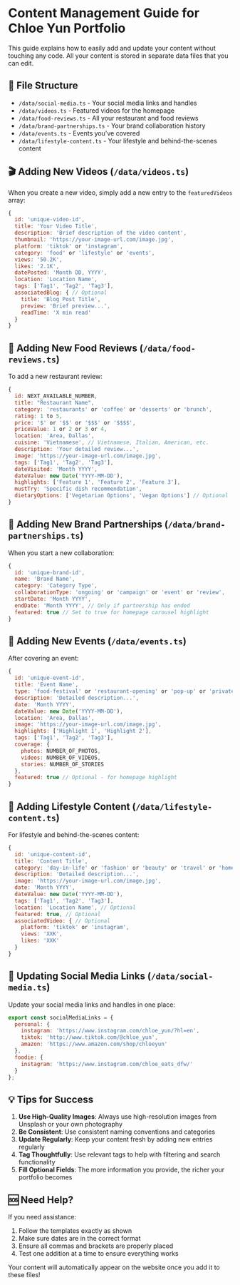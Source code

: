 # Content Management Guide for Chloe Yun Portfolio

This guide explains how to easily add and update your content without touching any code. All your content is stored in separate data files that you can edit.

## 📁 File Structure

- `/data/social-media.ts` - Your social media links and handles
- `/data/videos.ts` - Featured videos for the homepage
- `/data/food-reviews.ts` - All your restaurant and food reviews
- `/data/brand-partnerships.ts` - Your brand collaboration history
- `/data/events.ts` - Events you've covered
- `/data/lifestyle-content.ts` - Your lifestyle and behind-the-scenes content

## 🎬 Adding New Videos (`/data/videos.ts`)

When you create a new video, simply add a new entry to the `featuredVideos` array:

```javascript
{
  id: 'unique-video-id',
  title: 'Your Video Title',
  description: 'Brief description of the video content',
  thumbnail: 'https://your-image-url.com/image.jpg',
  platform: 'tiktok' or 'instagram',
  category: 'food' or 'lifestyle' or 'events',
  views: '50.2K',
  likes: '2.1K',
  datePosted: 'Month DD, YYYY',
  location: 'Location Name',
  tags: ['Tag1', 'Tag2', 'Tag3'],
  associatedBlog: { // Optional
    title: 'Blog Post Title',
    preview: 'Brief preview...',
    readTime: 'X min read'
  }
}
```

## 🍴 Adding New Food Reviews (`/data/food-reviews.ts`)

To add a new restaurant review:

```javascript
{
  id: NEXT_AVAILABLE_NUMBER,
  title: "Restaurant Name",
  category: 'restaurants' or 'coffee' or 'desserts' or 'brunch',
  rating: 1 to 5,
  price: '$' or '$$' or '$$$' or '$$$$',
  priceValue: 1 or 2 or 3 or 4,
  location: 'Area, Dallas',
  cuisine: 'Vietnamese', // Vietnamese, Italian, American, etc.
  description: 'Your detailed review...',
  image: 'https://your-image-url.com/image.jpg',
  tags: ['Tag1', 'Tag2', 'Tag3'],
  dateVisited: 'Month YYYY',
  dateValue: new Date('YYYY-MM-DD'),
  highlights: ['Feature 1', 'Feature 2', 'Feature 3'],
  mustTry: 'Specific dish recommendation',
  dietaryOptions: ['Vegetarian Options', 'Vegan Options'] // Optional
}
```

## 🤝 Adding New Brand Partnerships (`/data/brand-partnerships.ts`)

When you start a new collaboration:

```javascript
{
  id: 'unique-brand-id',
  name: 'Brand Name',
  category: 'Category Type',
  collaborationType: 'ongoing' or 'campaign' or 'event' or 'review',
  startDate: 'Month YYYY',
  endDate: 'Month YYYY', // Only if partnership has ended
  featured: true // Set to true for homepage carousel highlight
}
```

## 🎉 Adding New Events (`/data/events.ts`)

After covering an event:

```javascript
{
  id: 'unique-event-id',
  title: 'Event Name',
  type: 'food-festival' or 'restaurant-opening' or 'pop-up' or 'private-event' or 'networking',
  description: 'Detailed description...',
  date: 'Month YYYY',
  dateValue: new Date('YYYY-MM-DD'),
  location: 'Area, Dallas',
  image: 'https://your-image-url.com/image.jpg',
  highlights: ['Highlight 1', 'Highlight 2'],
  tags: ['Tag1', 'Tag2', 'Tag3'],
  coverage: {
    photos: NUMBER_OF_PHOTOS,
    videos: NUMBER_OF_VIDEOS,
    stories: NUMBER_OF_STORIES
  },
  featured: true // Optional - for homepage highlight
}
```

## 🌟 Adding Lifestyle Content (`/data/lifestyle-content.ts`)

For lifestyle and behind-the-scenes content:

```javascript
{
  id: 'unique-content-id',
  title: 'Content Title',
  category: 'day-in-life' or 'fashion' or 'beauty' or 'travel' or 'home' or 'fitness' or 'behind-scenes',
  description: 'Detailed description...',
  image: 'https://your-image-url.com/image.jpg',
  date: 'Month YYYY',
  dateValue: new Date('YYYY-MM-DD'),
  tags: ['Tag1', 'Tag2', 'Tag3'],
  location: 'Location Name', // Optional
  featured: true, // Optional
  associatedVideo: { // Optional
    platform: 'tiktok' or 'instagram',
    views: 'XXK',
    likes: 'XXK'
  }
}
```

## 🔗 Updating Social Media Links (`/data/social-media.ts`)

Update your social media links and handles in one place:

```javascript
export const socialMediaLinks = {
  personal: {
    instagram: 'https://www.instagram.com/chloe_yun/?hl=en',
    tiktok: 'http://www.tiktok.com/@chloe_yun',
    amazon: 'https://www.amazon.com/shop/chloeyun'
  },
  foodie: {
    instagram: 'https://www.instagram.com/chloe_eats_dfw/'
  }
};
```

## 💡 Tips for Success

1. **Use High-Quality Images**: Always use high-resolution images from Unsplash or your own photography
2. **Be Consistent**: Use consistent naming conventions and categories
3. **Update Regularly**: Keep your content fresh by adding new entries regularly
4. **Tag Thoughtfully**: Use relevant tags to help with filtering and search functionality
5. **Fill Optional Fields**: The more information you provide, the richer your portfolio becomes

## 🆘 Need Help?

If you need assistance:
1. Follow the templates exactly as shown
2. Make sure dates are in the correct format
3. Ensure all commas and brackets are properly placed
4. Test one addition at a time to ensure everything works

Your content will automatically appear on the website once you add it to these files!
